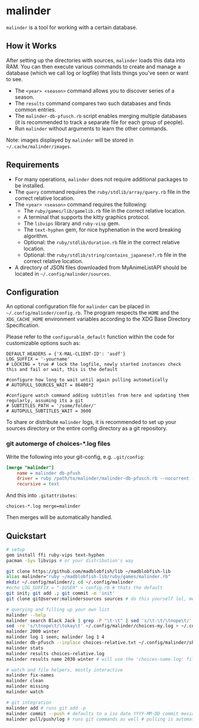 # malinder

`malinder` is a tool for working with a certain database.

## How it Works
After setting up the directories with sources, `malinder` loads this data into RAM. You can then execute various commands to create and manage a database (which we call log or logfile) that lists things you've seen or want to see.

* The `<year> <season>` command allows you to discover series of a season.
* The `results` command compares two such databases and finds common entries.
* The `malinder-db-pfusch.rb` script enables merging multiple databases (it is recommended to track a separate file for each group of people).
* Run `malinder` without arguments to learn the other commands.

Note: images displayed by `malinder` will be stored in `~/.cache/malinder/images`.

## Requirements
* For many operations, `malinder` does not require additional packages to be installed.
* The `query` command requires the `ruby/stdlib/array/query.rb` file in the correct relative location.
* The `<year> <season>` command requires the following:
	* The `ruby/games/lib/gamelib.rb` file in the correct relative location.
	* A terminal that supports the kitty graphics protocol.
	* The `libvips` library and `ruby-visp` gem.
	* The `text-hyphen` gem, for nice hyphenation in the word breaking algorithm.
	* Optional: the `ruby/stdlib/duration.rb` file in the correct relative location.
	* Optional: the `ruby/stdlib/string/contains_japanese?.rb` file in the correct relative location.
* A directory of JSON files downloaded from MyAnimeListAPI should be located in `~/.config/malinder/sources`.

## Configuration
An optional configuration file for `malinder` can be placed in `~/.config/malinder/config.rb`. The program respects the `HOME` and the `XDG_CACHE_HOME` environment variables according to the XDG Base Directory Specification.

Please refer to the `configurable_default` function within the code for customizable options such as:
```
DEFAULT_HEADERS = {'X-MAL-CLIENT-ID': 'asdf'}
LOG_SUFFIX = '-yourname'
# LOCKING = true # lock the logfile, newly started instances check this and fail or wait, this is the default

#configure how long to wait until again pulling automatically
# AUTOPULL_SOURCES_WAIT = 86400*2

#configure watch command adding subtitles from here and updating them regularly, assuming its a git
# SUBTITLES_PATH = '/some/folder/'
# AUTOPULL_SUBTITLES_WAIT = 3600
```
To share or distribute `malinder` logs, it is recommended to set up your sources directory or the entire config directory as a git repository.

### git automerge of choices-\*.log files

Write the following into your git-config, e.g. `.git/config`:
```ini
[merge "malinder"]
	name = malinder db-pfush
	driver = ruby /path/to/malinder/malinder-db-pfusch.rb --nocurrent --gitmerge --inplace %A %O %B
	recursive = text
```
And this into `.gitattributes`:
```
choices-*.log merge=malinder
```

Then merges will be automatically handled.

## Quickstart
```bash
# setup
gem install ffi ruby-vips text-hyphen
pacman -Syu libvips # or your distribution's way

git clone https://github.com/madblobfish/lib ~/madblobfish-lib
alias malinder="ruby ~/madblobfish-lib/ruby/games/malinder.rb"
mkdir ~/.config/malinder/; cd ~/.config/malinder
#echo LOG_SUFFIX = "-$USER" > config.rb # thats the default
git init; git add .; git commit -m 'init'
git clone git@server:malindersources sources # do this yourself lol, meaning you need to load the seasonal files from mal

# querying and filling up your own list
malinder --help
malinder search Black Jack | grep -P "\t-\t" | sed 's/\t-\t/\tnope\t/' >> ~/.config/malinder/choices-my.log
sed -re 's/\tnope\t/\tokay\t' ~/.config/malinder/choices-my.log > ~/.config/malinder/choices-relative.log
malinder 2000 winter
malinder log 1 seen; malinder log 1 4
malinder db-pfusch --inplace choices-relative.txt ~/.config/malinder/sharedfile.txt
malinder stats
malinder results choices-relative.log
malinder results name 2030 winter # will use the 'choices-name.log' file

# watch and file helpers, mostly interactive
malinder fix-names
malinder clean
malinder missing
malinder watch

# git integration
malinder add # runs git add -p
malinder commit --push # defaults to a iso date YYYY-MM-DD commit message
malinder pull/push/log # runs git commands as well # pulling is automatically done on a configurable regular basis
```
